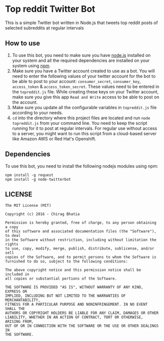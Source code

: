 Top reddit Twitter Bot
=========================

This is a simple Twitter bot written in Node.js that tweets top reddit posts of selected subreddits at regular intervals

How to use
-----------
1. To use this bot, you need to make sure you have [node.js](https://nodejs.org/) installed on your system and all the required dependencies are installed on your system using [npm](https://www.npmjs.com/).
2. Make sure you have a Twitter account created to use as a bot. You will need to enter the following values of your twitter account for the bot to be able to post to your account: `consumer_secret`, `consumer_key`, `access_token` & `access_token_secret`. These values need to be entered in the `topreddit.js` file. While creating these keys on your Twitter account, make sure you give this app `Read and Write` access to be able to post on the account.
3. Make sure you update all the configurable variables in `topreddit.js` file according to your needs.
4. `cd` into the directory where this project files are located and run `node topreddit.js` from your command line. You need to keep the script running for it to post at regular intervals. For regular use without access to a server, you might want to run this script from a cloud-based server like Amazon AWS or Red Hat's Openshift.

Dependencies
------------
To use this bot, you need to install the following nodejs modules using npm:

```
npm install -g request
npm install -g node-twitterbot
```

LICENSE
--------
```
The MIT License (MIT)

Copyright (c) 2016 - Chirag Bhatia

Permission is hereby granted, free of charge, to any person obtaining a copy
of this software and associated documentation files (the "Software"), to deal
in the Software without restriction, including without limitation the rights
to use, copy, modify, merge, publish, distribute, sublicense, and/or sell
copies of the Software, and to permit persons to whom the Software is
furnished to do so, subject to the following conditions:

The above copyright notice and this permission notice shall be included in
all copies or substantial portions of the Software.

THE SOFTWARE IS PROVIDED "AS IS", WITHOUT WARRANTY OF ANY KIND, EXPRESS OR
IMPLIED, INCLUDING BUT NOT LIMITED TO THE WARRANTIES OF MERCHANTABILITY,
FITNESS FOR A PARTICULAR PURPOSE AND NONINFRINGEMENT. IN NO EVENT SHALL THE
AUTHORS OR COPYRIGHT HOLDERS BE LIABLE FOR ANY CLAIM, DAMAGES OR OTHER
LIABILITY, WHETHER IN AN ACTION OF CONTRACT, TORT OR OTHERWISE, ARISING FROM,
OUT OF OR IN CONNECTION WITH THE SOFTWARE OR THE USE OR OTHER DEALINGS IN
THE SOFTWARE.
```
